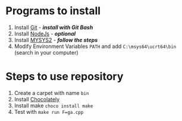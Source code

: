 # Programs to install

1. Install [Git](https://git-scm.com/downloads) - ***install with Git Bash***
2. Install [NodeJs](https://nodejs.org/en/download) - ***optional***
3. Install [MYSYS2](https://www.msys2.org/) - ***follow the steps***
4. Modify Environment Variables ```PATH``` and add ```C:\msys64\ucrt64\bin``` (search in your computer)

# Steps to use repository

1. Create a carpet with name ```bin```
2. Install [Chocolately](https://chocolatey.org/install)
3. Install make ```choco install make```
4. Test with ```make run F=ga.cpp```
